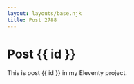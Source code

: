 ```yaml
---
layout: layouts/base.njk
title: Post 2788
---
```


# Post {{ id }}

This is post {{ id }} in my Eleventy project.
